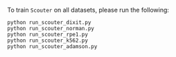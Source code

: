 To train `Scouter` on all datasets, please run the following:

```
python run_scouter_dixit.py
python run_scouter_norman.py
python run_scouter_rpe1.py
python run_scouter_k562.py
python run_scouter_adamson.py
```